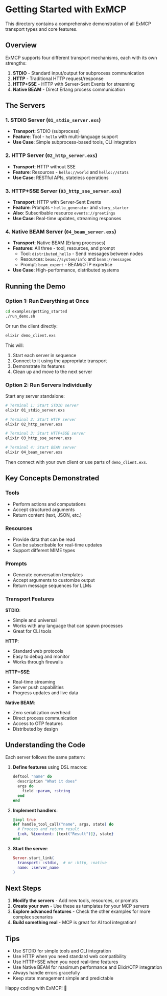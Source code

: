# Getting Started with ExMCP

This directory contains a comprehensive demonstration of all ExMCP transport types and core features.

## Overview

ExMCP supports four different transport mechanisms, each with its own strengths:

1. **STDIO** - Standard input/output for subprocess communication
2. **HTTP** - Traditional HTTP request/response
3. **HTTP+SSE** - HTTP with Server-Sent Events for streaming
4. **Native BEAM** - Direct Erlang process communication

## The Servers

### 1. STDIO Server (`01_stdio_server.exs`)
- **Transport**: STDIO (subprocess)
- **Feature**: Tool - `hello` with multi-language support
- **Use Case**: Simple subprocess-based tools, CLI integration

### 2. HTTP Server (`02_http_server.exs`)
- **Transport**: HTTP without SSE
- **Feature**: Resources - `hello://world` and `hello://stats`
- **Use Case**: RESTful APIs, stateless operations

### 3. HTTP+SSE Server (`03_http_sse_server.exs`)
- **Transport**: HTTP with Server-Sent Events
- **Feature**: Prompts - `hello_generator` and `story_starter`
- **Also**: Subscribable resource `events://greetings`
- **Use Case**: Real-time updates, streaming responses

### 4. Native BEAM Server (`04_beam_server.exs`)
- **Transport**: Native BEAM (Erlang processes)
- **Features**: All three - tool, resources, and prompt
  - Tool: `distributed_hello` - Send messages between nodes
  - Resources: `beam://system/info` and `beam://messages`
  - Prompt: `beam_expert` - BEAM/OTP expertise
- **Use Case**: High-performance, distributed systems

## Running the Demo

### Option 1: Run Everything at Once

```bash
cd examples/getting_started
./run_demo.sh
```

Or run the client directly:
```bash
elixir demo_client.exs
```

This will:
1. Start each server in sequence
2. Connect to it using the appropriate transport
3. Demonstrate its features
4. Clean up and move to the next server

### Option 2: Run Servers Individually

Start any server standalone:

```bash
# Terminal 1: Start STDIO server
elixir 01_stdio_server.exs

# Terminal 2: Start HTTP server
elixir 02_http_server.exs

# Terminal 3: Start HTTP+SSE server
elixir 03_http_sse_server.exs

# Terminal 4: Start BEAM server
elixir 04_beam_server.exs
```

Then connect with your own client or use parts of `demo_client.exs`.

## Key Concepts Demonstrated

### Tools
- Perform actions and computations
- Accept structured arguments
- Return content (text, JSON, etc.)

### Resources
- Provide data that can be read
- Can be subscribable for real-time updates
- Support different MIME types

### Prompts
- Generate conversation templates
- Accept arguments to customize output
- Return message sequences for LLMs

### Transport Features

**STDIO**:
- Simple and universal
- Works with any language that can spawn processes
- Great for CLI tools

**HTTP**:
- Standard web protocols
- Easy to debug and monitor
- Works through firewalls

**HTTP+SSE**:
- Real-time streaming
- Server push capabilities
- Progress updates and live data

**Native BEAM**:
- Zero serialization overhead
- Direct process communication
- Access to OTP features
- Distributed by design

## Understanding the Code

Each server follows the same pattern:

1. **Define features** using DSL macros:
   ```elixir
   deftool "name" do
     description "What it does"
     args do
       field :param, :string
     end
   end
   ```

2. **Implement handlers**:
   ```elixir
   @impl true
   def handle_tool_call("name", args, state) do
     # Process and return result
     {:ok, %{content: [text("Result")]}, state}
   end
   ```

3. **Start the server**:
   ```elixir
   Server.start_link(
     transport: :stdio,  # or :http, :native
     name: :server_name
   )
   ```

## Next Steps

1. **Modify the servers** - Add new tools, resources, or prompts
2. **Create your own** - Use these as templates for your MCP servers
3. **Explore advanced features** - Check the other examples for more complex scenarios
4. **Build something real** - MCP is great for AI tool integration!

## Tips

- Use STDIO for simple tools and CLI integration
- Use HTTP when you need standard web compatibility
- Use HTTP+SSE when you need real-time features
- Use Native BEAM for maximum performance and Elixir/OTP integration
- Always handle errors gracefully
- Keep state management simple and predictable

Happy coding with ExMCP! 🚀
